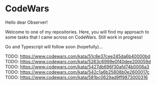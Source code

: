 # CodeWars

Hello dear Observer!

Welcome to one of my repositories. Here, you will find my approach to some tasks that I came across on CodeWars. Still work in progress!

Go and Typescript will follow soon (hopefully)...


TODO: https://www.codewars.com/kata/51c8e37cee245da6b40000bd
TODO: https://www.codewars.com/kata/5263c6999e0f40dee200059d
TODO: https://www.codewars.com/kata/5427db696f30afd74b0006a3
TODO: https://www.codewars.com/kata/542c1a6b25808b0e2600017c
TODO: https://www.codewars.com/kata/581bc0629ad9ff9873000316